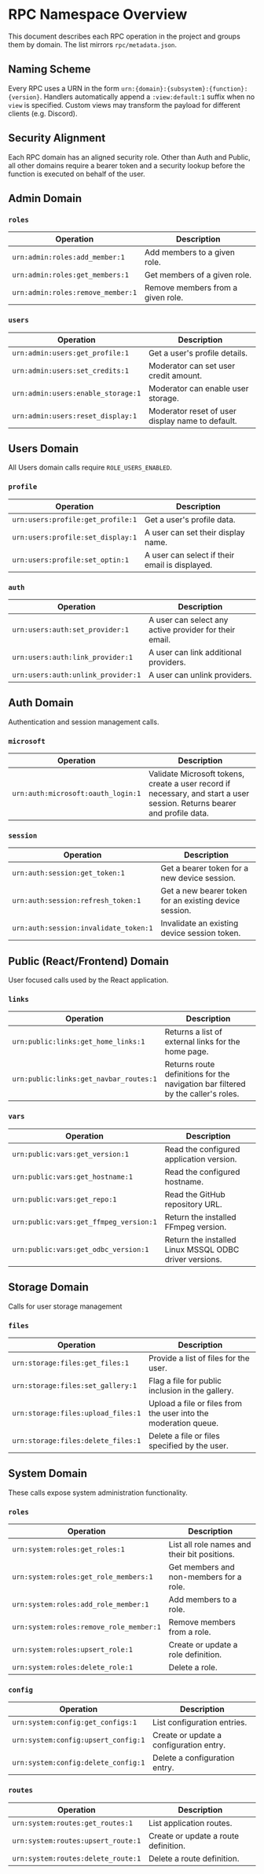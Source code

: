 # RPC Namespace Overview

This document describes each RPC operation in the project and groups them by domain. The list mirrors `rpc/metadata.json`.

## Naming Scheme

Every RPC uses a URN in the form `urn:{domain}:{subsystem}:{function}:{version}`. Handlers automatically append a `:view:default:1` suffix when no `view` is specified. Custom views may transform the payload for different clients (e.g. Discord).

## Security Alignment

Each RPC domain has an aligned security role. Other than Auth and Public, all other domains require a bearer token and a security lookup before the function is executed on behalf of the user.

## Admin Domain

### `roles`

| Operation                           | Description                       |
| ----------------------------------- | --------------------------------- |
| `urn:admin:roles:add_member:1`      | Add members to a given role.      |
| `urn:admin:roles:get_members:1`     | Get members of a given role.      |
| `urn:admin:roles:remove_member:1`   | Remove members from a given role. |

### `users`

| Operation                            | Description                                      |
| ------------------------------------ | ------------------------------------------------ |
| `urn:admin:users:get_profile:1`      | Get a user's profile details.                    |
| `urn:admin:users:set_credits:1`      | Moderator can set user credit amount.            |
| `urn:admin:users:enable_storage:1`   | Moderator can enable user storage.               |
| `urn:admin:users:reset_display:1`    | Moderator reset of user display name to default. |

## Users Domain

All Users domain calls require `ROLE_USERS_ENABLED`.

### `profile`

| Operation                         | Description                                    |
| --------------------------------- | ---------------------------------------------- |
| `urn:users:profile:get_profile:1` | Get a user's profile data.                     |
| `urn:users:profile:set_display:1` | A user can set their display name.             |
| `urn:users:profile:set_optin:1`   | A user can select if their email is displayed. |

### `auth`

| Operation                          | Description                                            |
| ---------------------------------- | ------------------------------------------------------ |
| `urn:users:auth:set_provider:1`    | A user can select any active provider for their email. |
| `urn:users:auth:link_provider:1`   | A user can link additional providers.                  |
| `urn:users:auth:unlink_provider:1` | A user can unlink providers.                           |

## Auth Domain

Authentication and session management calls.

### `microsoft`

| Operation                          | Description                                                                                                              |
| ---------------------------------- | ------------------------------------------------------------------------------------------------------------------------ |
| `urn:auth:microsoft:oauth_login:1` | Validate Microsoft tokens, create a user record if necessary, and start a user session. Returns bearer and profile data. |

### `session`

| Operation                             | Description                                            |
| ------------------------------------- | ------------------------------------------------------ |
| `urn:auth:session:get_token:1`        | Get a bearer token for a new device session.           |
| `urn:auth:session:refresh_token:1`    | Get a new bearer token for an existing device session. |
| `urn:auth:session:invalidate_token:1` | Invalidate an existing device session token.           |

## Public (React/Frontend) Domain

User focused calls used by the React application.

### `links`

| Operation                              | Description                                                                      |
| -------------------------------------- | -------------------------------------------------------------------------------- |
| `urn:public:links:get_home_links:1`    | Returns a list of external links for the home page.                              |
| `urn:public:links:get_navbar_routes:1` | Returns route definitions for the navigation bar filtered by the caller's roles. |

### `vars`

| Operation                              | Description                                            |
| -------------------------------------- | ------------------------------------------------------ |
| `urn:public:vars:get_version:1`        | Read the configured application version.               |
| `urn:public:vars:get_hostname:1`       | Read the configured hostname.                          |
| `urn:public:vars:get_repo:1`           | Read the GitHub repository URL.                        |
| `urn:public:vars:get_ffmpeg_version:1` | Return the installed FFmpeg version.                   |
| `urn:public:vars:get_odbc_version:1`   | Return the installed Linux MSSQL ODBC driver versions. |

## Storage Domain

Calls for user storage management

### `files`

| Operation                          | Description                                                     |
| ---------------------------------- | --------------------------------------------------------------- |
| `urn:storage:files:get_files:1`    | Provide a list of files for the user.                           |
| `urn:storage:files:set_gallery:1`  | Flag a file for public inclusion in the gallery.                |
| `urn:storage:files:upload_files:1` | Upload a file or files from the user into the moderation queue. |
| `urn:storage:files:delete_files:1` | Delete a file or files specified by the user.                   |

## System Domain

These calls expose system administration functionality.

### `roles`

| Operation                               | Description                                  |
| --------------------------------------- | -------------------------------------------- |
| `urn:system:roles:get_roles:1`          | List all role names and their bit positions. |
| `urn:system:roles:get_role_members:1`   | Get members and non-members for a role.      |
| `urn:system:roles:add_role_member:1`    | Add members to a role.                       |
| `urn:system:roles:remove_role_member:1` | Remove members from a role.                  |
| `urn:system:roles:upsert_role:1`        | Create or update a role definition.          |
| `urn:system:roles:delete_role:1`        | Delete a role.                               |

### `config`

| Operation                           | Description                             |
| ----------------------------------- | --------------------------------------- |
| `urn:system:config:get_configs:1`   | List configuration entries.             |
| `urn:system:config:upsert_config:1` | Create or update a configuration entry. |
| `urn:system:config:delete_config:1` | Delete a configuration entry.           |

### `routes`

| Operation                          | Description                          |
| ---------------------------------- | ------------------------------------ |
| `urn:system:routes:get_routes:1`   | List application routes.             |
| `urn:system:routes:upsert_route:1` | Create or update a route definition. |
| `urn:system:routes:delete_route:1` | Delete a route definition.           |
